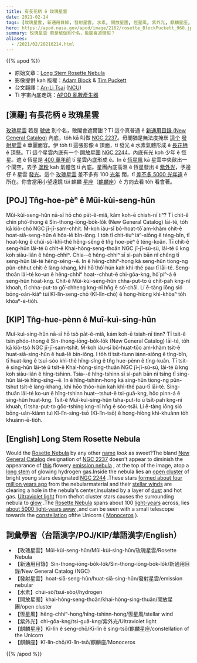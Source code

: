 ```yaml
---
title: 有長花柄 ê 玫瑰星雲
date: 2021-02-14
tags: [玫瑰星雲, 新通用目錄, 發射星雲, 水素, 開放星團, 恆星風, 紫外光, 麒麟星座, 麒麟座]
hero: https://apod.nasa.gov/apod/image/2102/rosette_BlockPuckett_960.jpg
summary: 玫瑰星雲 若是號做別个名，敢閣會遮爾甜？
aliases:
  - /2021/02/20210214.html
---
```


{{% apod %}}

- 原始文章：[Long Stem Rosette Nebula](https://apod.nasa.gov/apod/ap210214.html)
- 影像提供 kah 版權：[Adam Block](https://www.adamblockphotos.com/) & [Tim Puckett](http://www.cometwatch.com/)
- 台文翻譯：[An-Li Tsai](mailto:thianbu.taigi@gmail.com) ([NCU](https://www.astro.ncu.edu.tw))
- Ti 宇宙內底走跳：[APOD 亂數產生器](http://apod.nasa.gov/apod/random_apod.html)

## [漢羅] 有長花柄 ê 玫瑰星雲

[玫瑰星雲](https://en.wikipedia.org/wiki/Rosette_Nebula) 若是 [號做](https://www.bartleby.com/100/138.28.22.html) 別个名，敢閣會遮爾甜？Tī 這个真普通 ê [新通用目錄 (New General Catalog)](https://en.wikipedia.org/wiki/New_General_Catalogue) 內底，to̍h kā 叫做 [NGC 2237](http://www.google.com/images?hl=en&biw=1024&bih=974&gbv=2&tbs=isch%3A1&sa=1&q=%2Bsite%3Aapod.nasa.gov+Rosette&aq=f&aqi=&aql=&oq=)。毋閣猶是無法度掩崁 [這个](http://www.caelumobservatory.com/gallery/rosetteabtp.shtml) [發射星雲](https://apod.nasa.gov/apod/emission_nebulae.html) ê 華麗面容。伊 to̍h tī 這張影像 ê 頂面，tī 發光 ê 水素氣體形成 ê [長花柄](https://www.rd.com/article/roses-popular-valentines-day/) ê 頂懸。Tī 這个星雲內底有一个 [開放星團](https://apod.nasa.gov/apod/open_clusters.html) [NGC 2244](https://apod.nasa.gov/apod/ap000822.html)，內底有光 koh 少年 ê 恆星。遮 ê 恆星是 [400 萬年前](https://ui.adsabs.harvard.edu/abs/1993ApJ...414..664K/abstract) tī 星雲內底形成 ê。In ê [恆星風](https://apod.nasa.gov/apod/ap000318.html) kā 星雲中央歕出一个閬空，去予 [塗粉](https://apod.nasa.gov/apod/ap030706.html) kah 氣體包 tī 內底。星團內底高溫 ê 恆星發出 ê [紫外光](https://science.nasa.gov/ems/10_ultravioletwaves)，予邊仔 ê 星雲 [發光](http://www.youtube.com/watch?v=0brmw8sP-Js)。這个 [玫瑰星雲](https://apod.nasa.gov/apod/ap000111.html) 差不多有 100 [光年](https://www.grc.nasa.gov/www/k-12/Numbers/Math/Mathematical_Thinking/how_long_is_a_light_year.htm) 闊，tī [差不多 5000 光年遠](https://ui.adsabs.harvard.edu/abs/2000A%26A...358..553H/abstract) ê 所在。你會當用小望遠鏡 tùi 麒麟 [星座](http://www.astro.wisc.edu/~dolan/constellations/extra/constellations.html)（[麒麟座](http://chandra.harvard.edu/photo/constellations/monoceros.html)）ê 方向去看 to̍h 看會著。

## [POJ] Tn̂g-hoe-pèⁿ ê Mûi-kùi-seng-hûn

Mûi-kùi-seng-hûn nā-sī hō chò pa̍t-ê-miâ, kám koh-ē chiah-nī tiⁿ? Tī chit-ê chin phó͘-thong ê Sin-thong-iōng-bo̍k-lo̍k (New General Catalog) lāi-té, to̍h kā kiò-chò NGC jī-jī-sam-chhit. M̄-koh iáu-sī bô-hoat-tō͘ am-khàm chit-ê hoat-siā-seng-hûn ê hôa-lē bīn-iông. I to̍h tī chit-tiuⁿ iáⁿ-siōng ê téng-bīn, tī hoat-kng ê chúi-sò͘-khì-thé hêng-sêng ê tn̂g hoe-pèⁿ ê téng-koân. Tī chit-ê seng-hûn lāi-té ū chi̍t-ê Khai-hòng-seng-thoân NGC jī-jī-sù-sù, lāi-té ū kng koh siàu-liân ê hêng-chhiⁿ. Chia--ê hêng-chhiⁿ sī sì-pah bān nî chêng tī seng-hûn lāi-té hêng-sêng--ê. In ê hêng-chhiⁿ-hong kā seng-hûn tiong-ng pûn-chhut chi̍t-ê làng-khang, khì hō͘ thô͘-hún kah khì-thé pau-tī lāi-té. Seng-thoân lāi-té ko-un ê hêng-chhiⁿ hoat--chhut-ê chi-gōa-kng, hō͘ piⁿ-á ê seng-hûn hoat-kng. Chit-ê Mûi-kùi-seng-hûn chha-put-to ū chi̍t-pah kng-nî khoah, tī chha-put-to gō͘-chheng kng-nî hn̄g ê só͘-chāi. Lí ē-tàng iōng sió bōng-oán-kiàⁿ tùi Kî-lîn-seng-chō (Kî-lîn-chō) ê hong-hiòng khì-khòaⁿ to̍h khòaⁿ-ē-tio̍h.

## [KIP] Tn̂g-hue-pènn ê Muî-kuì-sing-hûn

Muî-kuì-sing-hûn nā-sī hō tsò pa̍t-ê-miâ, kám koh-ē tsiah-nī tinn? Tī tsit-ê tsin phóo-thong ê Sin-thong-iōng-bo̍k-lo̍k (New General Catalog) lāi-té, to̍h kā kiò-tsò NGC jī-jī-sam-tshit. M̄-koh iáu-sī bô-huat-tōo am-khàm tsit-ê huat-siā-sing-hûn ê huâ-lē bīn-iông. I to̍h tī tsit-tiunn iánn-siōng ê tíng-bīn, tī huat-kng ê tsuí-sòo khì-thé hîng-sîng ê tn̂g hue-pènn ê tíng-kuân. Tī tsit-ê sing-hûn lāi-té ū tsi̍t-ê Khai-hòng-sing-thuân NGC jī-jī-sù-sù, lāi-té ū kng koh siàu-liân ê hîng-tshinn. Tsia--ê hîng-tshinn sī sì-pah bān nî tsîng tī sing-hûn lāi-té hîng-sîng--ê. In ê hîng-tshinn-hong kā sing-hûn tiong-ng pûn-tshut tsi̍t-ê làng-khang, khì hōo thôo-hún kah khì-thé pau-tī lāi-té. Sing-thuân lāi-té ko-un ê hîng-tshinn huat--tshut-ê tsi-guā-kng, hōo pinn-á ê sing-hûn huat-kng. Tsit-ê Muî-kuì-sing-hûn tsha-put-to ū tsi̍t-pah kng-nî khuah, tī tsha-put-to gōo-tshing kng-nî hn̄g ê sóo-tsāi. Lí ē-tàng iōng sió bōng-uán-kiànn tuì Kî-lîn-sing-tsō (Kî-lîn-tsō) ê hong-hiòng khì-khuànn to̍h khuànn-ē-tio̍h.

## [English] Long Stem Rosette Nebula 

Would the [Rosette Nebula](https://en.wikipedia.org/wiki/Rosette_Nebula) by any other [name](https://www.bartleby.com/100/138.28.22.html) *look* as sweet?The bland [New General Catalog](https://en.wikipedia.org/wiki/New_General_Catalogue) designation of [NGC 2237](http://www.google.com/images?hl=en&biw=1024&bih=974&gbv=2&tbs=isch%3A1&sa=1&q=%2Bsite%3Aapod.nasa.gov+Rosette&aq=f&aqi=&aql=&oq=) doesn't appear to diminish the appearance of [this](http://www.caelumobservatory.com/gallery/rosetteabtp.shtml) flowery [emission nebula](https://apod.nasa.gov/apod/emission_nebulae.html) , at the top of the image, atop a [long stem](https://www.rd.com/article/roses-popular-valentines-day/) of glowing hydrogen gas.Inside the nebula lies an [open cluster](https://apod.nasa.gov/apod/open_clusters.html) of bright young stars designated [NGC 2244](https://apod.nasa.gov/apod/ap000822.html) .These stars [formed about four million years ago](https://ui.adsabs.harvard.edu/abs/1993ApJ...414..664K/abstract) from the nebularmaterial and their [stellar winds](https://apod.nasa.gov/apod/ap000318.html) are clearing a hole in the nebula's center,insulated by a layer of [dust](https://apod.nasa.gov/apod/ap030706.html) and hot gas. [Ultraviolet light](https://science.nasa.gov/ems/10_ultravioletwaves) from thehot cluster stars causes the surrounding nebula to [glow](http://www.youtube.com/watch?v=0brmw8sP-Js) .The [Rosette Nebula](https://apod.nasa.gov/apod/ap000111.html) spans about 100 [light-years](https://www.grc.nasa.gov/www/k-12/Numbers/Math/Mathematical_Thinking/how_long_is_a_light_year.htm) across, lies [about 5000 light-years away](https://ui.adsabs.harvard.edu/abs/2000A%26A...358..553H/abstract) ,and can be seen with a small telescope towards the [constellation](http://www.astro.wisc.edu/~dolan/constellations/extra/constellations.html) ofthe Unicorn ( [Monoceros](http://chandra.harvard.edu/photo/constellations/monoceros.html) ).

## 詞彙學習（台語漢字/POJ/KIP/華語漢字/English）

- 【玫瑰星雲】Mûi-kùi-seng-hûn/Mûi-kùi-sing-hûn/玫瑰星雲/Rosette Nebula
- 【新通用目錄】Sin-thong-iōng-bo̍k-lo̍k/Sin-thong-iōng-bo̍k-lo̍k/新通用目錄/New General Catalog (NGC)
- 【發射星雲】hoat-siā-seng-hûn/huat-siā-sing-hûn/發射星雲/emission nebular
- 【水素】chúi-sò͘/tsuí-sòo//hydrogen
- 【開放星團】khai-hòng-seng-thoân/khai-hòng-sing-thuân/開放星團/open cluster
- 【恆星風】hêng-chhiⁿ-hong/hîng-tshinn-hong/恆星風/stellar wind
- 【紫外光】chi-gōa-kng/tsi-guā-kng/紫外光/Ultraviolet light
- 【麒麟星座】Kî-lîn ê seng-chō/Kî-lîn ê sing-tsō/麒麟星座/constellation of the Unicorn
- 【麒麟座】Kî-lîn-chō/Kî-lîn-tsō/麒麟座/Monoceros

{{% /apod %}}
